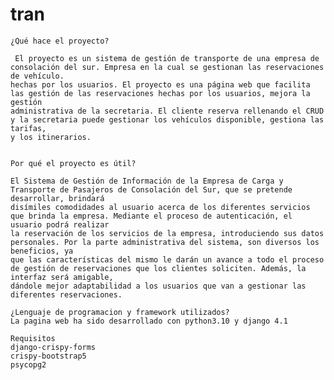 # tran

    ¿Qué hace el proyecto?
    
     El proyecto es un sistema de gestión de transporte de una empresa de consolación del sur. Empresa en la cual se gestionan las reservaciones de vehículo.
    hechas por los usuarios. El proyecto es una página web que facilita las gestión de las reservaciones hechas por los usuarios, mejora la gestión
    administrativa de la secretaria. El cliente reserva rellenando el CRUD y la secretaria puede gestionar los vehículos disponible, gestiona las tarifas,
    y los itinerarios.
    
    
    Por qué el proyecto es útil?
    
    El Sistema de Gestión de Información de la Empresa de Carga y Transporte de Pasajeros de Consolación del Sur, que se pretende desarrollar, brindará 
    disímiles comodidades al usuario acerca de los diferentes servicios que brinda la empresa. Mediante el proceso de autenticación, el usuario podrá realizar
    la reservación de los servicios de la empresa, introduciendo sus datos personales. Por la parte administrativa del sistema, son diversos los beneficios, ya 
    que las características del mismo le darán un avance a todo el proceso de gestión de reservaciones que los clientes soliciten. Además, la interfaz será amigable,
    dándole mejor adaptabilidad a los usuarios que van a gestionar las diferentes reservaciones.
    
    ¿Lenguaje de programacion y framework utilizados?
    La pagina web ha sido desarrollado con python3.10 y django 4.1
    
    Requisitos
    django-crispy-forms
    crispy-bootstrap5
    psycopg2
    
    
    
    
    
    

